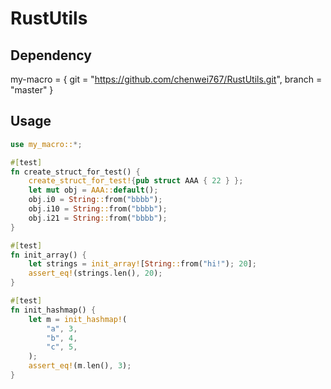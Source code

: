 # RustUtils

## Dependency
my-macro = { git = "https://github.com/chenwei767/RustUtils.git", branch = "master" }

## Usage
```rust
use my_macro::*;

#[test]
fn create_struct_for_test() {
	create_struct_for_test!{pub struct AAA { 22 } };
	let mut obj = AAA::default();
	obj.i0 = String::from("bbbb");
	obj.i10 = String::from("bbbb");
	obj.i21 = String::from("bbbb");
}

#[test]
fn init_array() {
	let strings = init_array![String::from("hi!"); 20];
	assert_eq!(strings.len(), 20);
}

#[test]
fn init_hashmap() {
	let m = init_hashmap!(
		"a", 3,
		"b", 4,
		"c", 5,
	);
	assert_eq!(m.len(), 3);
}

```
